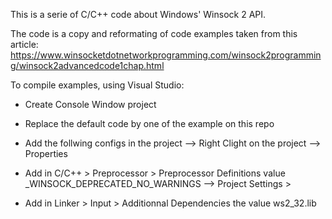 This is a serie of C/C++ code about Windows' Winsock 2 API.

The code is a copy and reformating of code examples taken from this article:
https://www.winsocketdotnetworkprogramming.com/winsock2programming/winsock2advancedcode1chap.html

To compile examples, using Visual Studio:
* Create Console Window project

* Replace the default code by one of the example on this repo

* Add the follwing configs in the project
 --> Right Clight on the project 
 --> Properties
* Add in C/C++ > Preprocessor > Preprocessor Definitions
 value  _WINSOCK_DEPRECATED_NO_WARNINGS
  --> Project Settings > 
* Add in Linker > Input >  Additionnal Dependencies the value ws2_32.lib